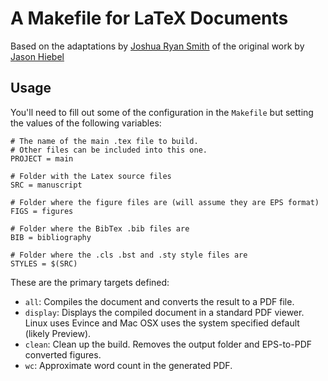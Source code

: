 # A Makefile for LaTeX Documents

Based on the adaptations by [Joshua Ryan
Smith](https://github.com/jrsmith3/latex_template) of the original work by
[Jason Hiebel](https://github.com/JasonHiebel/latex.makefile)

## Usage

You'll need to fill out some of the configuration in the `Makefile`
but setting the values of the following variables:

    # The name of the main .tex file to build.
    # Other files can be included into this one.
    PROJECT = main

    # Folder with the Latex source files
    SRC = manuscript

    # Folder where the figure files are (will assume they are EPS format)
    FIGS = figures

    # Folder where the BibTex .bib files are
    BIB = bibliography

    # Folder where the .cls .bst and .sty style files are
    STYLES = $(SRC)

These are the primary targets defined:

* `all`: Compiles the document and converts the result to a PDF file.
* `display`: Displays the compiled document in a standard PDF viewer. Linux
  uses Evince and Mac OSX uses the system specified default (likely Preview).
* `clean`: Clean up the build. Removes the output folder and EPS-to-PDF
  converted figures.
* `wc`: Approximate word count in the generated PDF.
